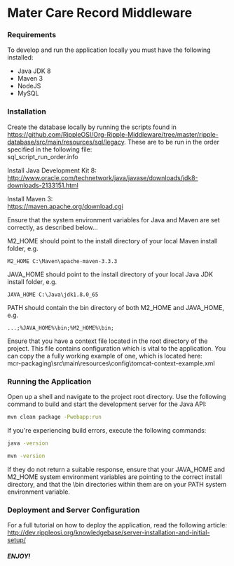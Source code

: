 Mater Care Record Middleware
=========

### Requirements

To develop and run the application locally you must have the following installed:
* Java JDK 8
* Maven 3
* NodeJS
* MySQL

### Installation

Create the database locally by running the scripts found in https://github.com/RippleOSI/Org-Ripple-Middleware/tree/master/ripple-database/src/main/resources/sql/legacy.
These are to be run in the order specified in the following file:  
sql_script_run_order.info

Install Java Development Kit 8:  
http://www.oracle.com/technetwork/java/javase/downloads/jdk8-downloads-2133151.html

Install Maven 3:  
https://maven.apache.org/download.cgi

Ensure that the system environment variables for Java and Maven are set correctly, as described below...

M2_HOME should point to the install directory of your local Maven install folder, e.g.  
```
M2_HOME C:\Maven\apache-maven-3.3.3
```

JAVA_HOME should point to the install directory of your local Java JDK install folder, e.g.  
```
JAVA_HOME C:\Java\jdk1.8.0_65
```

PATH should contain the bin directory of both M2_HOME and JAVA_HOME, e.g.  
```
...;%JAVA_HOME%\bin;%M2_HOME%\bin;
```

Ensure that you have a context file located in the root directory of the project. This file contains configuration
which is vital to the application. You can copy the a fully working example of one, which is located here:  
mcr-packaging\src\main\resources\config\tomcat-context-example.xml

### Running the Application

Open up a shell and navigate to the project root directory. Use the following command to build and start the development
server for the Java API:  
```sh
mvn clean package -Pwebapp:run
```

If you're experiencing build errors, execute the following commands:   
```sh
java -version
```

```sh
mvn -version 
```

If they do not return a suitable response, ensure that your JAVA_HOME and M2_HOME system environment variables are pointing
to the correct install directory, and that the \bin directories within them are on your PATH system environment variable.


### Deployment and Server Configuration 

For a full tutorial on how to deploy the application, read the following article:  
http://dev.rippleosi.org/knowledgebase/server-installation-and-initial-setup/



##### ENJOY!